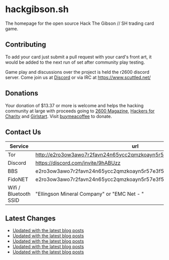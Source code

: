 # hackgibson.sh
The homepage for the open source Hack The Gibson // SH trading card game.


## Contributing

To add your card just submit a pull request with your card's front art, it would be added to the next run of set after community play testing.

Game play and discussions over the project is held the r2600 discord server. Come join us at [Discord](https://discord.com/invite/9hABUzz) or via IRC at https://www.scuttled.net/


## Donations

Your donation of $13.37 or more is welcome and helps the hacking community at large with proceeds going to [2600 Magazine](https://2600.com/), [Hackers for Charity](https://hackersforcharity.org) and [Girlstart](https://girlstart.org).  Visit [buymeacoffee](https://www.buymeacoffee.com/hackgibson.sh) to donate.


## Contact Us

Service | url
-|-
Tor | http://e2ro3ow3awo7r2favn24n65ycc2qmzkoayn5r57e3f56nvjwdcgg32ad.onion
Discord | https://discord.com/invite/9hABUzz
BBS | e2ro3ow3awo7r2favn24n65ycc2qmzkoayn5r57e3f56nvjwdcgg32ad.onion:23
FidoNET | e2ro3ow3awo7r2favn24n65ycc2qmzkoayn5r57e3f56nvjwdcgg32ad.onion:24554
Wifi / Bluetooth SSID | "Ellingson Mineral Company" or "EMC Net - <fidonet address>"

## Latest Changes
<!-- BLOG-POST-LIST:START -->
- [Updated with the latest blog posts](https://github.com/DFW2600/hackgibson.sh/commit/91d6d26c0ee11aad54bdc558b4d1bf17a031f0fb)
- [Updated with the latest blog posts](https://github.com/DFW2600/hackgibson.sh/commit/0be34165a47a1d0f107740b4735dfe662e16a3b8)
- [Updated with the latest blog posts](https://github.com/DFW2600/hackgibson.sh/commit/09e5c9101377785611ad6828aeed00fb8db5fb45)
- [Updated with the latest blog posts](https://github.com/DFW2600/hackgibson.sh/commit/3a2082f28b7e2be61f4f5448a1c316350b6daf12)
- [Updated with the latest blog posts](https://github.com/DFW2600/hackgibson.sh/commit/8bc6344920a136b8cc21b89a5f5779eb30019c20)
<!-- BLOG-POST-LIST:END -->
